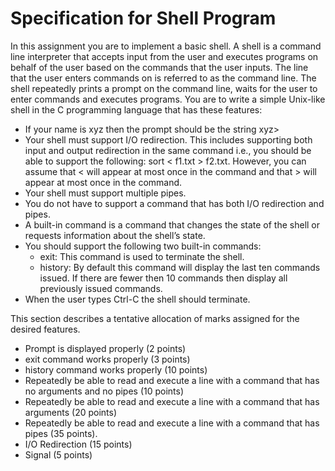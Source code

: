 # Specification for Shell Program
In this assignment you are to implement a basic shell. A shell is a command line interpreter that accepts input from the user and executes programs on behalf of the user based on the commands that the user inputs. The line that the user enters commands on is referred to as the command line. The shell repeatedly prints a prompt on the command  line, waits for the user to enter commands and executes programs. You are to write a simple Unix-like shell in the C programming language that has these features:
* If your name is xyz then the prompt should be the string xyz>
* Your shell must support I/O redirection. This includes supporting both input and output redirection in the same command i.e., you should be able to support the following: sort < f1.txt > f2.txt. However, you can assume that < will appear at most once in the command and that > will appear at most once in the command.
* Your shell must support multiple pipes.
* You do not have to support a command that has both I/O redirection and pipes.
* A built-in command is a command that changes the state of the shell or requests information about the shell’s state. 
* You should support the following two built-in commands:
	* exit: This command is used to terminate the shell.
	* history: By default this command will display the last ten commands issued. If there are fewer then 10 commands then display all previously issued commands.
* When the user types Ctrl-C the shell should terminate.

This section describes a tentative allocation of marks assigned for the desired features.
* Prompt is displayed properly (2 points)
* exit command works properly (3 points)
* history command works properly (10 points)
* Repeatedly be able to read and execute a line with a command that has no
arguments and no pipes (10 points)
* Repeatedly be able to read and execute a line with a command that has arguments
(20 points)
* Repeatedly be able to read and execute a line with a command that has pipes (35
points).
* I/O Redirection (15 points)
* Signal (5 points)
